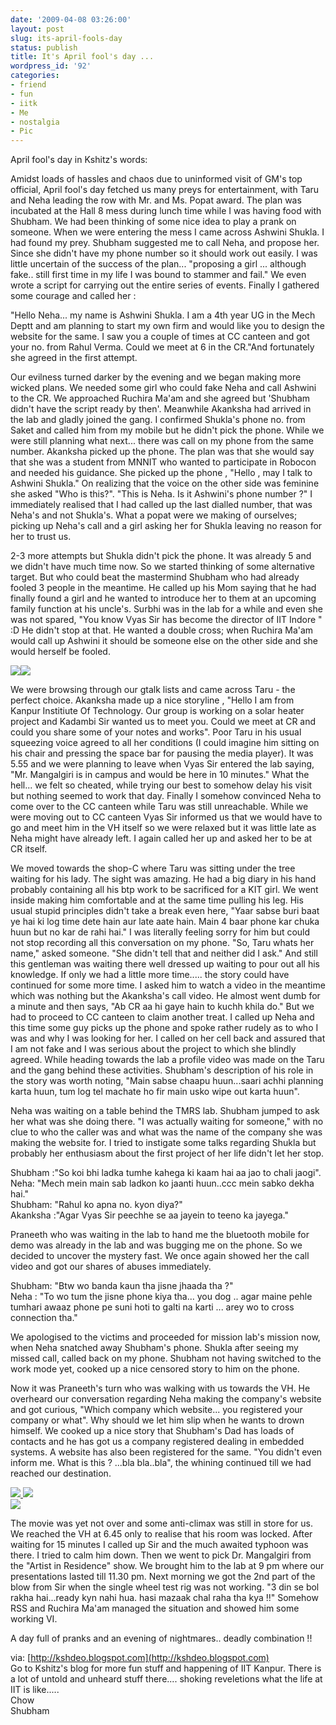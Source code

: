 ```yaml
---
date: '2009-04-08 03:26:00'
layout: post
slug: its-april-fools-day
status: publish
title: It's April fool's day ...
wordpress_id: '92'
categories:
- friend
- fun
- iitk
- Me
- nostalgia
- Pic
---
```


April fool's day in Kshitz's words:  
  
Amidst loads of hassles and chaos due to uninformed visit of GM's top official, April fool's day fetched us many preys for entertainment, with Taru and Neha leading the row with Mr. and Ms. Popat award. The plan was incubated at the Hall 8 mess during lunch time while I was having food with Shubham. We had been thinking of some nice idea to play a prank on someone. When we were entering the mess I came across Ashwini Shukla. I had found my prey. Shubham suggested me to call Neha, and propose her. Since she didn't have my phone number so it should work out easily. I was little uncertain of the success of the plan... "proposing a girl ... although fake.. still first time in my life I was bound to stammer and fail." We even wrote a script for carrying out the entire series of events. Finally I gathered some courage and called her :  
  
"Hello Neha... my name is Ashwini Shukla. I am a 4th year UG in the Mech Deptt and am planning to start my own firm and would like you to design the website for the same. I saw you a couple of times at CC canteen and got your no. from Rahul Verma. Could we meet at 6 in the CR."And fortunately she agreed in the first attempt.  
  
Our evilness turned darker by the evening and we began making more wicked plans. We needed some girl who could fake Neha and call Ashwini to the CR. We approached Ruchira Ma'am and she agreed but 'Shubham didn't have the script ready by then'. Meanwhile Akanksha had arrived in the lab and gladly joined the gang. I confirmed Shukla's phone no. from Saket and called him from my mobile but he didn't pick the phone. While we were still planning what next... there was call on my phone from the same number. Akanksha picked up the phone. The plan was that she would say that she was a student from MNNIT who wanted to participate in Robocon and needed his guidance. She picked up the phone , "Hello , may I talk to Ashwini Shukla." On realizing that the voice on the other side was feminine she asked "Who is this?". "This is Neha. Is it Ashwini's phone number ?" I immediately realised that I had called up the last dialled number, that was Neha's and not Shukla's. What a popat were we making of ourselves; picking up Neha's call and a girl asking her for Shukla leaving no reason for her to trust us.  
  
2-3 more attempts but Shukla didn't pick the phone. It was already 5 and we didn't have much time now. So we started thinking of some alternative target. But who could beat the mastermind Shubham who had already fooled 3 people in the meantime. He called up his Mom saying that he had finally found a girl and he wanted to introduce her to them at an upcoming family function at his uncle's. Surbhi was in the lab for a while and even she was not spared, "You know Vyas Sir has become the director of IIT Indore " :D He didn't stop at that. He wanted a double cross; when Ruchira Ma'am would call up Ashwini it should be someone else on the other side and she would herself be fooled.  
  


[![](http://4.bp.blogspot.com/_fcPlnHaKnx4/SdPZ5lfc2hI/AAAAAAAAEds/-_HNCOzVBJI/s400/vlcsnap-4615151.png)](http://4.bp.blogspot.com/_fcPlnHaKnx4/SdPZ5lfc2hI/AAAAAAAAEds/-_HNCOzVBJI/s1600-h/vlcsnap-4615151.png)[![](http://3.bp.blogspot.com/_fcPlnHaKnx4/SdPZ5pB_xwI/AAAAAAAAEdk/TwEyYWG6S5M/s400/vlcsnap-4613341.png)](http://3.bp.blogspot.com/_fcPlnHaKnx4/SdPZ5pB_xwI/AAAAAAAAEdk/TwEyYWG6S5M/s1600-h/vlcsnap-4613341.png)  


  
We were browsing through our gtalk lists and came across Taru - the perfect choice. Akanksha made up a nice storyline , "Hello I am from Kanpur Institiute Of Technology. Our group is working on a solar heater project and Kadambi Sir wanted us to meet you. Could we meet at CR and could you share some of your notes and works". Poor Taru in his usual squeezing voice agreed to all her conditions (I could imagine him sitting on his chair and pressing the space bar for pausing the media player). It was 5.55 and we were planning to leave when Vyas Sir entered the lab saying, "Mr. Mangalgiri is in campus and would be here in 10 minutes." What the hell... we felt so cheated, while trying our best to somehow delay his visit but nothing seemed to work that day. Finally I somehow convinced Neha to come over to the CC canteen while Taru was still unreachable. While we were moving out to CC canteen Vyas Sir informed us that we would have to go and meet him in the VH itself so we were relaxed but it was little late as Neha might have already left. I again called her up and asked her to be at CR itself.  
  
We moved towards the shop-C where Taru was sitting under the tree waiting for his lady. The sight was amazing. He had a big diary in his hand probably containing all his btp work to be sacrificed for a KIT girl. We went inside making him comfortable and at the same time pulling his leg. His usual stupid principles didn't take a break even here, "Yaar sabse buri baat ye hai ki log time dete hain aur late aate hain. Main 4 baar phone kar chuka huun but no kar de rahi hai." I was literally feeling sorry for him but could not stop recording all this conversation on my phone. "So, Taru whats her name," asked someone. "She didn't tell that and neither did I ask." And still this gentleman was waiting there well dressed up waiting to pour out all his knowledge. If only we had a little more time..... the story could have continued for some more time. I asked him to watch a video in the meantime which was nothing but the Akanksha's call video. He almost went dumb for a minute and then says, "Ab CR aa hi gaye hain to kuchh khila do." But we had to proceed to CC canteen to claim another treat. I called up Neha and this time some guy picks up the phone and spoke rather rudely as to who I was and why I was looking for her. I called on her cell back and assured that I am not fake and I was serious about the project to which she blindly agreed. While heading towards the lab a profile video was made on the Taru and the gang behind these activities. Shubham's description of his role in the story was worth noting, "Main sabse chaapu huun...saari achhi planning karta huun, tum log tel machate ho fir main usko wipe out karta huun".  
  
Neha was waiting on a table behind the TMRS lab. Shubham jumped to ask her what was she doing there. "I was actually waiting for someone," with no clue to who the caller was and what was the name of the company she was making the website for. I tried to instigate some talks regarding Shukla but probably her enthusiasm about the first project of her life didn't let her stop.  
  
Shubham :"So koi bhi ladka tumhe kahega ki kaam hai aa jao to chali jaogi".  
Neha: "Mech mein main sab ladkon ko jaanti huun..ccc mein sabko dekha hai."  
Shubham: "Rahul ko apna no. kyon diya?"  
Akanksha :"Agar Vyas Sir peechhe se aa jayein to teeno ka jayega."  
  
Praneeth who was waiting in the lab to hand me the bluetooth mobile for demo was already in the lab and was bugging me on the phone. So we decided to uncover the mystery fast. We once again showed her the call video and got our shares of abuses immediately.  
  
Shubham: "Btw wo banda kaun tha jisne jhaada tha ?"  
Neha : "To wo tum the jisne phone kiya tha... you dog .. agar maine pehle tumhari awaaz phone pe suni hoti to galti na karti ... arey wo to cross connection tha."  
  
We apologised to the victims and proceeded for mission lab's mission now, when Neha snatched away Shubham's phone. Shukla after seeing my missed call, called back on my phone. Shubham not having switched to the work mode yet, cooked up a nice censored story to him on the phone.  
  
Now it was Praneeth's turn who was walking with us towards the VH. He overheard our conversation regarding Neha making the company's website and got curious, "Which company which website... you registered your company or what". Why should we let him slip when he wants to drown himself. We cooked up a nice story that Shubham's Dad has loads of contacts and he has got us a company registered dealing in embedded systems. A website has also been registered for the same. "You didn't even inform me. What is this ? ...bla bla..bla", the whining continued till we had reached our destination.  
  


[![](http://2.bp.blogspot.com/_fcPlnHaKnx4/SdPZ5Wi3A9I/AAAAAAAAEdc/6EW9YaBGeYQ/s400/vlcsnap-4611701.png)  ](http://2.bp.blogspot.com/_fcPlnHaKnx4/SdPZ5Wi3A9I/AAAAAAAAEdc/6EW9YaBGeYQ/s1600-h/vlcsnap-4611701.png)[![](http://4.bp.blogspot.com/_fcPlnHaKnx4/SdPZqp9EYjI/AAAAAAAAEdU/2WlUEkB1DNs/s400/vlcsnap-4610291.png)](http://4.bp.blogspot.com/_fcPlnHaKnx4/SdPZqp9EYjI/AAAAAAAAEdU/2WlUEkB1DNs/s1600-h/vlcsnap-4610291.png)  
[![](http://4.bp.blogspot.com/_fcPlnHaKnx4/SdVRQ73lgxI/AAAAAAAAEd0/sRSITeYSSsI/s400/vlcsnap-5579691.png)](http://4.bp.blogspot.com/_fcPlnHaKnx4/SdVRQ73lgxI/AAAAAAAAEd0/sRSITeYSSsI/s1600-h/vlcsnap-5579691.png)  


  


[                                     ](http://4.bp.blogspot.com/_fcPlnHaKnx4/SdVRQ73lgxI/AAAAAAAAEd0/sRSITeYSSsI/s1600-h/vlcsnap-5579691.png)

  
The movie was yet not over and some anti-climax was still in store for us. We reached the VH at 6.45 only to realise that his room was locked. After waiting for 15 minutes I called up Sir and the much awaited typhoon was there. I tried to calm him down. Then we went to pick Dr. Mangalgiri from the "Artist in Residence" show. We brought him to the lab at 9 pm where our presentations lasted till 11.30 pm. Next morning we got the 2nd part of the blow from Sir when the single wheel test rig was not working. "3 din se bol rakha hai...ready kyn nahi hua. hasi mazaak chal raha tha kya !!" Somehow RSS and Ruchira Ma'am managed the situation and showed him some working VI.  
  
A day full of pranks and an evening of nightmares.. deadly combination !!  
  
via: [http://kshdeo.blogspot.com](http://kshdeo.blogspot.com)  
Go to Kshitz's blog for more fun stuff and happening of IIT Kanpur. There is a lot of untold and unheard stuff there.... shoking reveletions what the life at IIT is like.....  
Chow  
Shubham  

